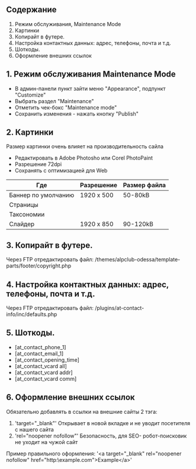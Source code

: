## Содержание
1. Режим обслуживания, Maintenance Mode 
2. Картинки
3. Копирайт в футере.
4. Настройка контактных данных: адрес, телефоны, почта и т.д.
5. Шоткоды.
6. Оформление внешних ссылок

## 1. Режим обслуживания Maintenance Mode 
- В админ-панели пункт зайти меню "Appearance", подпункт "Customize"
- Выбрать раздел "Maintenance"
- Отметить чек-бокс "Maintenance mode"
- Сохранить изменения - нажать кнопку "Publish"

## 2. Картинки
Размер картинки очень влияет на производительность сайла
- Редактировать в Adobe Photosho или Corel PhotoPaint
- Разрешение 72dpi
- Сохранять с оптимизацией для Web

 Где | Разрешение | Размер файла 
 --- | --- | --- 
 Баннер по умолчанию | 1920 x 500 | 50-80kB
 Страницы            |   
 Таксономии          | 
 Слайдер             | 1920 x 850 | 90-120kB



## 3. Копирайт в футере.
Через FTP отредактировать файл:
/themes/alpclub-odessa/template-parts/footer/copyright.php


## 4. Настройка контактных данных: адрес, телефоны, почта и т.д.
Через FTP отредактировать файл:
/plugins/at-contact-info/inc/defaults.php


## 5. Шоткоды.
- [at_contact_phone_1]
- [at_contact_email_1]
- [at_contact_opening_time]
- [at_contact_vcard all]
- [at_contact_vcard addr]
- [at_contact_vcard comm]


## 6. Оформление внешних ссылок
Обязательно добавлять в ссылки на внешние сайты 2 тэга:

1. 'target="_blank"' Открывает в новой вкладке и не уводит посетителя с нашего сайта
2. 'rel="noopener nofollow"' Безопасность, для SEO- робот-поисковик не уходит на чужой сайт

Пример правильного оформления:
'\<a target="_blank" rel="noopener nofollow" href="http:\\example.com">Example\</a>'
